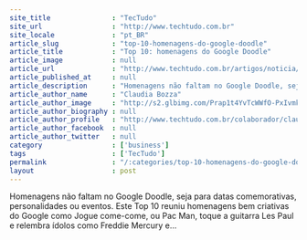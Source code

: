 ```yaml
---
site_title               : "TecTudo"
site_url                 : "http://www.techtudo.com.br"
site_locale              : "pt_BR"
article_slug             : "top-10-homenagens-do-google-doodle"
article_title            : "Top 10: homenagens do Google Doodle"
article_image            : null
article_url              : "http://www.techtudo.com.br/artigos/noticia/2011/11/top-10-homenagens-do-google-doodle.html"
article_published_at     : null
article_description      : "Homenagens não faltam no Google Doodle, seja para datas comemorativas, personalidades ou eventos. Este Top 10 reuniu homenagens bem criativas do Google como Jogue come-come, ou Pac Man, toque a guitarra Les Paul e relembra ídolos como Freddie Mercury e..."
article_author_name      : "Claudia Bozza"
article_author_image     : "http://s2.glbimg.com/Prap1t4YvTcWWfO-PxIvmkJgnX8=/30x30/s2.glbimg.com/GCjVIqnCmpq15Dtng6dCCCV_qn8=/0x0:140x140/75x75/s.glbimg.com/po/tt2/f/original/2013/09/25/claudia_bozza2_.jpg"
article_author_biography : null
article_author_profile   : "http://www.techtudo.com.br/colaborador/claudia-bozza.html"
article_author_facebook  : null
article_author_twitter   : null
category                 : ['business']
tags                     : ['TecTudo']
permalink                : "/:categories/top-10-homenagens-do-google-doodle/"
layout                   : post
---
```


Homenagens não faltam no Google Doodle, seja para datas comemorativas, personalidades ou eventos. Este Top 10 reuniu homenagens bem criativas do Google como Jogue come-come, ou Pac Man, toque a guitarra Les Paul e relembra ídolos como Freddie Mercury e...
